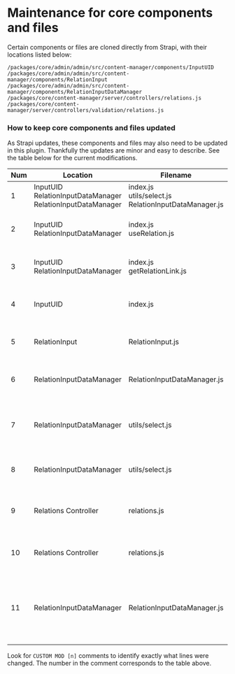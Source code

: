 # Maintenance for core components and files

Certain components or files are cloned directly from Strapi, with their locations listed below:

```
/packages/core/admin/admin/src/content-manager/components/InputUID
/packages/core/admin/admin/src/content-manager/components/RelationInput
/packages/core/admin/admin/src/content-manager/components/RelationInputDataManager
/packages/core/content-manager/server/controllers/relations.js
/packages/core/content-manager/server/controllers/validation/relations.js
```

### How to keep core components and files updated

As Strapi updates, these components and files may also need to be updated in this plugin. Thankfully the updates are minor and easy to describe. See the table below for the current modifications.

| Num | Location | Filename | Description |
|-|-|-|-|
| 1 | InputUID<br>RelationInputDataManager<br>RelationInputDataManager | index.js<br>utils/select.js<br>RelationInputDataManager.js | The `useMenuData` hook will be used in place of `useCMEditViewDataManager`. |
| 2 | InputUID<br>RelationInputDataManager | index.js<br>useRelation.js | The path to `axiosInstance` is updated to use the instance provided in the plugin. |
| 3 | InputUID<br>RelationInputDataManager | index.js<br>getRelationLink.js | The `getRequestUrl` util will not be used. Instead, we use explicit paths for `/content-manager/` routes. |
| 4 | InputUID | index.js | The `createdAtName` var will be explicitly defined as `createdAt` instead of deriving from `layout` data. |
| 5 | RelationInput | RelationInput.js | The `usePrev`  hook was cloned into this component directory and the import path updated. |
| 6 | RelationInputDataManager | RelationInputDataManager.js | The `useRelation`  hook was cloned into this component directory and the import path updated. |
| 7 | RelationInputDataManager | utils/select.js | This plugin does not handle RBAC yet. Previous props from `useCMEditViewDataManager` are hard-coded in the plugin. |
| 8 | RelationInputDataManager | utils/select.js | The `slug` value from `useCMEditViewDataManager` is hard-coded to `plugin::menus.menu-item`. |
| 9 | Relations Controller | relations.js | The `getService` util will not be used. Instead we provide a custom one that points to the `content-manager` plugin. |
| 10 | Relations Controller | relations.js | RBAC is not currently supported with this plugin so permission checks are commented out. |
| 11 | RelationInputDataManager | RelationInputDataManager.js | Because menu items' fields are nested in the root menu `items` prop, we need extra handling for the field name vs field key and also need to ensure a default empty array instead of null. |

Look for `CUSTOM MOD [n]` comments to identify exactly what lines were changed. The number in the comment corresponds to the table above.

